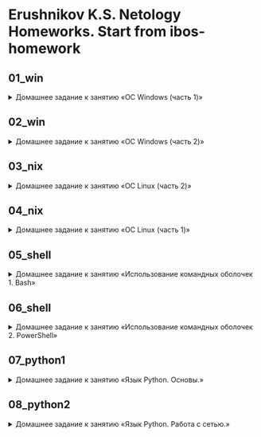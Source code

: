 # Erushnikov K.S. Netology Homeworks. Start from ibos-homework

## 01_win
<details>
<summary>Домашнее задание к занятию «ОС Windows (часть 1)»</summary>
https://docs.google.com/document/d/1qU-Jf40WF16-MGILTyZE4_cQSS2ky4jgk5Jmy13opd0/edit?usp=sharing
</details>

## 02_win
<details>
<summary>Домашнее задание к занятию «ОС Windows (часть 2)»</summary>
https://docs.google.com/document/d/1k-NZjSSn3KbX4sSBspqXhGuS8wT6LZzBYxO5UXlQgaE/edit?usp=sharing
</details>

## 03_nix
<details>
<summary>Домашнее задание к занятию «ОС Linux (часть 2)»</summary>
https://github.com/KErushnikov/Education_Netology/blob/main/03_nix/
</details>

## 04_nix
<details>
<summary>Домашнее задание к занятию «ОС Linux (часть 1)»</summary>
https://github.com/KErushnikov/Education_Netology/blob/main/04_nix/
</details>

## 05_shell
<details>
<summary>Домашнее задание к занятию «Использование командных оболочек 1. Bash»</summary>
https://github.com/KErushnikov/Education_Netology/blob/main/05_shell/
</details>

## 06_shell
<details>
<summary>Домашнее задание к занятию «Использование командных оболочек 2. PowerShell»</summary>
https://github.com/KErushnikov/Education_Netology/blob/main/06_shell/
</details>

## 07_python1
<details>
<summary>Домашнее задание к занятию «Язык Python. Основы.»</summary>
https://github.com/KErushnikov/Education_Netology/tree/main/07_python1
</details>

## 08_python2
<details>
<summary>Домашнее задание к занятию «Язык Python. Работа с сетью.»</summary>
https://github.com/KErushnikov/Education_Netology/tree/main/08_python2
</details>